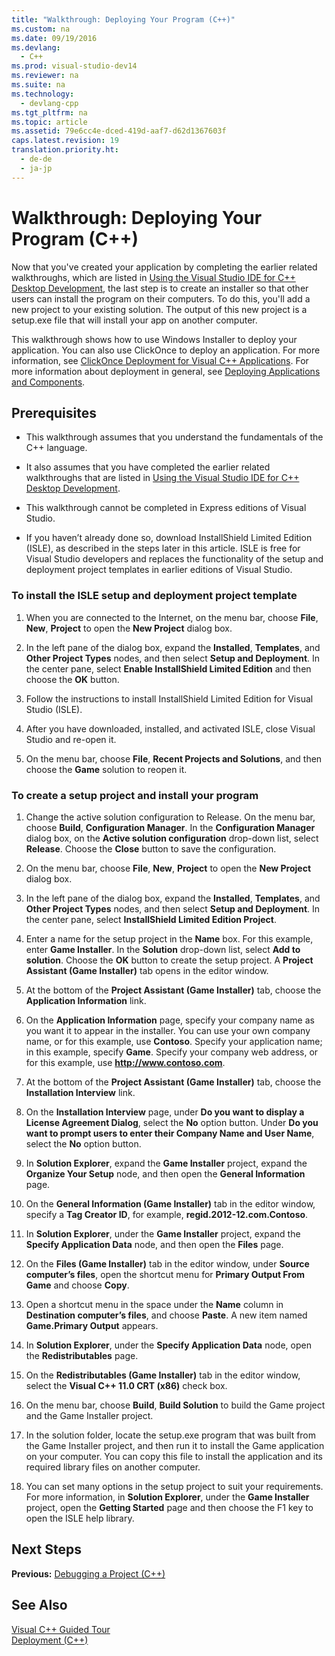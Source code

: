 ```yaml
---
title: "Walkthrough: Deploying Your Program (C++)"
ms.custom: na
ms.date: 09/19/2016
ms.devlang: 
  - C++
ms.prod: visual-studio-dev14
ms.reviewer: na
ms.suite: na
ms.technology: 
  - devlang-cpp
ms.tgt_pltfrm: na
ms.topic: article
ms.assetid: 79e6cc4e-dced-419d-aaf7-d62d1367603f
caps.latest.revision: 19
translation.priority.ht: 
  - de-de
  - ja-jp
---
```

# Walkthrough: Deploying Your Program (C++)
Now that you've created your application by completing the earlier related walkthroughs, which are listed in [Using the Visual Studio IDE for C++ Desktop Development](../vs140/Using-the-Visual-Studio-IDE-for-C---Desktop-Development.md), the last step is to create an installer so that other users can install the program on their computers. To do this, you'll add a new project to your existing solution. The output of this new project is a setup.exe file that will install your app on another computer.  
  
 This walkthrough shows how to use Windows Installer to deploy your application. You can also use ClickOnce to deploy an application. For more information, see [ClickOnce Deployment for Visual C++ Applications](../vs140/ClickOnce-Deployment-for-Visual-C---Applications.md). For more information about deployment in general, see [Deploying Applications and Components](../vs140/Deploying-Applications--Services--and-Components.md).  
  
## Prerequisites  
  
-   This walkthrough assumes that you understand the fundamentals of the C++ language.  
  
-   It also assumes that you have completed the earlier related walkthroughs that are listed in [Using the Visual Studio IDE for C++ Desktop Development](../vs140/Using-the-Visual-Studio-IDE-for-C---Desktop-Development.md).  
  
-   This walkthrough cannot be completed in Express editions of Visual Studio.  
  
-   If you haven’t already done so, download InstallShield Limited Edition (ISLE), as described in the steps later in this article. ISLE is free for Visual Studio developers and replaces the functionality of the setup and deployment project templates in earlier editions of Visual Studio.  
  
### To install the ISLE setup and deployment project template  
  
1.  When you are connected to the Internet, on the menu bar, choose **File**, **New**, **Project** to open the **New Project** dialog box.  
  
2.  In the left pane of the dialog box, expand the **Installed**, **Templates**, and **Other Project Types** nodes, and then select **Setup and Deployment**. In the center pane, select **Enable InstallShield Limited Edition** and then choose the **OK** button.  
  
3.  Follow the instructions to install InstallShield Limited Edition for Visual Studio (ISLE).  
  
4.  After you have downloaded, installed, and activated ISLE, close Visual Studio and re-open it.  
  
5.  On the menu bar, choose **File**, **Recent Projects and Solutions**, and then choose the **Game** solution to reopen it.  
  
### To create a setup project and install your program  
  
1.  Change the active solution configuration to Release. On the menu bar, choose **Build**, **Configuration Manager**. In the **Configuration Manager** dialog box, on the **Active solution configuration** drop-down list, select **Release**. Choose the **Close** button to save the configuration.  
  
2.  On the menu bar, choose **File**, **New**, **Project** to open the **New Project** dialog box.  
  
3.  In the left pane of the dialog box, expand the **Installed**, **Templates**, and **Other Project Types** nodes, and then select **Setup and Deployment**. In the center pane, select **InstallShield Limited Edition Project**.  
  
4.  Enter a name for the setup project in the **Name** box. For this example, enter **Game Installer**. In the **Solution** drop-down list, select **Add to solution**. Choose the **OK** button to create the setup project. A **Project Assistant (Game Installer)** tab opens in the editor window.  
  
5.  At the bottom of the **Project Assistant (Game Installer)** tab, choose the **Application Information** link.  
  
6.  On the **Application Information** page, specify your company name as you want it to appear in the installer. You can use your own company name, or for this example, use **Contoso**. Specify your application name; in this example, specify **Game**. Specify your company web address, or for this example, use **http://www.contoso.com**.  
  
7.  At the bottom of the **Project Assistant (Game Installer)** tab, choose the **Installation Interview** link.  
  
8.  On the **Installation Interview** page, under **Do you want to display a License Agreement Dialog**, select the **No** option button. Under **Do you want to prompt users to enter their Company Name and User Name**, select the **No** option button.  
  
9. In **Solution Explorer**, expand the **Game Installer** project, expand the **Organize Your Setup** node, and then open the **General Information** page.  
  
10. On the **General Information (Game Installer)** tab in the editor window, specify a **Tag Creator ID**, for example, **regid.2012-12.com.Contoso**.  
  
11. In **Solution Explorer**, under the **Game Installer** project, expand the **Specify Application Data** node, and then open the **Files** page.  
  
12. On the **Files (Game Installer)** tab in the editor window, under **Source computer’s files**, open the shortcut menu for **Primary Output From Game** and choose **Copy**.  
  
13. Open a shortcut menu in the space under the **Name** column in **Destination computer’s files**, and choose **Paste**. A new item named **Game.Primary Output** appears.  
  
14. In **Solution Explorer**, under the **Specify Application Data** node, open the **Redistributables** page.  
  
15. On the **Redistributables (Game Installer)** tab in the editor window, select the **Visual C++ 11.0 CRT (x86)** check box.  
  
16. On the menu bar, choose **Build**, **Build Solution** to build the Game project and the Game Installer project.  
  
17. In the solution folder, locate the setup.exe program that was built from the Game Installer project, and then run it to install the Game application on your computer. You can copy this file to install the application and its required library files on another computer.  
  
18. You can set many options in the setup project to suit your requirements. For more information, in **Solution Explorer**, under the **Game Installer** project, open the **Getting Started** page and then choose the F1 key to open the ISLE help library.  
  
## Next Steps  
 **Previous:** [Debugging a Project (C++)](../vs140/Walkthrough--Debugging-a-Project--C---.md)  
  
## See Also  
 [Visual C++ Guided Tour](assetId:///499cb66f-7df1-45d6-8b6b-33d94fd1f17c)   
 [Deployment (C++)](../vs140/Deploying-Native-Desktop-Applications--Visual-C---.md)